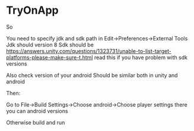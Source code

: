 # TryOnApp

So

You need to specify jdk and sdk path in Edit->Preferences->External Tools
Jdk should version 8 
Sdk should be https://answers.unity.com/questions/1323731/unable-to-list-target-platforms-please-make-sure-t.html
read this if you have problem with sdk versions

Also check version of your android Should be similar both in unity and android


Then:

Go to File->Build Settings->Choose android->Choose player settings there you can android versions


Otherwise build and run
